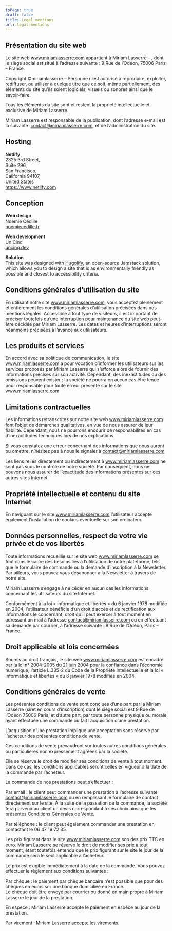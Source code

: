 ```yaml
---
isPage: true
draft: false
title: Legal mentions
url: legal-mentions
---
```

## Présentation du site web

Le site web www.miriamlasserre.com appartient à Miriam Lasserre – , dont le siège social est situé à l’adresse suivante : 9 Rue de l’Odéon, 75006 Paris – France.

Copyright ©miriamlasserre – Personne n’est autorisé à reproduire, exploiter, rediffuser, ou utiliser à quelque titre que ce soit, même partiellement, des éléments du site qu’ils soient logiciels, visuels ou sonores ainsi que le savoir-faire.

Tous les éléments du site sont et restent la propriété intellectuelle et exclusive de Miriam Lasserre. 

Miriam Lasserre est responsable de la publication, dont l’adresse e-mail est la suivante  contact@miriamlasserre.com, et de l’administration du site.

## Hosting

**Netlify**\
2325 3rd Street, \
Suite 296, \
San Francisco, \
California 94107, \
United States \
https://www.netlify.com

## Conception

**Web design**\
Noémie Cédille\
[noemiecedille.fr](https://www.noemiecedille.fr)

**Web development**\
Un Cinq\
[uncinq.dev](https://uncinq.dev)

**Solution**\
This site was designed with [Hugolify](https://www.hugolify.io), an open-source Jamstack solution, which allows you to design a site that is as environmentally friendly as possible and closest to accessibility criteria.


## Conditions générales d’utilisation du site

En utilisant notre site www.miriamlasserre.com, vous acceptez pleinement et entièrement les conditions générales d’utilisation précisées dans nos mentions légales. Accessible à tout type de visiteurs, il est important de préciser toutefois qu’une interruption pour maintenance du site web peut-être décidée par Miriam Lasserre. Les dates et heures d’interruptions seront néanmoins précisées à l’avance aux utilisateurs.

## Les produits et services 

En accord avec sa politique de communication, le site www.miriamlasserre.com a pour vocation d’informer les utilisateurs sur les services proposés par Miriam Lasserre qui s’efforce alors de fournir des informations précises sur son activité. Cependant, des inexactitudes ou des omissions peuvent exister : la société ne pourra en aucun cas être tenue pour responsable pour toute erreur présente sur le site www.miriamlasserre.com

## Limitations contractuelles 

Les informations retranscrites sur notre site web www.miriamlasserre.com font l’objet de démarches qualitatives, en vue de nous assurer de leur fiabilité. Cependant, nous ne pourrons encourir de responsabilités en cas d’inexactitudes techniques lors de nos explications.

Si vous constatez une erreur concernant des informations que nous auront pu omettre, n’hésitez pas à nous le signaler à contact@miriamlasserre.com

Les liens reliés directement ou indirectement à www.miriamlasserre.com ne sont pas sous le contrôle de notre société. Par conséquent, nous ne pouvons nous assurer de l’exactitude des informations présentes sur ces autres sites Internet.

## Propriété intellectuelle et contenu du site Internet

En naviguant sur le site www.miriamlasserre.com l’utilisateur accepte également l’installation de cookies éventuelle sur son ordinateur. 

## Données personnelles, respect de votre vie privée et de vos libertés

Toute informations recueillie sur le site web www.miriamlasserre.com se font dans le cadre des besoins liés à l’utilisation de notre plateforme, tels que le formulaire de commande ou la demande d’inscription à la Newsletter. Par ailleurs, vous pouvez vous désabonner a la Newsletter à travers de notre site.

Miriam Lasserre s’engage à ne céder en aucun cas les informations concernant les utilisateurs du site Internet.

Conformément à la loi « informatique et libertés » du 6 janvier 1978 modifiée en 2004, l’utilisateur bénéficie d’un droit d’accès et de rectification aux informations le concernant, droit qu’il peut exercer à tout moment en adressant un mail à l’adresse contact@miriamlasserre.com ou en effectuant sa demande par courrier, à l’adresse suivante : 9 Rue de l’Odéon, Paris – France.

## Droit applicable et lois concernées

Soumis au droit français, le site web www.miriamlasserre.com est encadré par la loi n° 2004-2005 du 21 juin 2004 pour la confiance dans l’économie numérique, l’article L.335-2 du Code de la Propriété Intellectuelle et la loi « informatique et libertés » du 6 janvier 1978 modifiée en 2004. 

## Conditions générales de vente 

Les présentes conditions de vente sont conclues d’une part par la Miriam Lasserre (siret en cours d’inscription) dont le siège social est 9 Rue de l’Odéon 75006 Paris, et d’autre part, par toute personne physique ou morale ayant effectuée une commande ou fait l’acquisition d’une prestation.

L’acquisition d’une prestation implique une acceptation sans réserve par l’acheteur des présentes conditions de vente. 

Ces conditions de vente prévaudront sur toutes autres conditions générales ou particulières non expressément agréées par la société. 

Elle se réserve le droit de modifier ses conditions de vente à tout moment. Dans ce cas, les conditions applicables seront celles en vigueur à la date de la commande par l’acheteur.

La commande de nos prestations peut s’effectuer :

Par email : le client peut commander une prestation à l’adresse suivante contact@miriamlasserre.com ou en remplissant le formulaire de contact directement sur le site. À la suite de la passation de la commande, la société fera parvenir au client un devis correspondant à ses choix ainsi que les présentes Conditions Générales de Vente.

Par téléphone : le client peut également commander une prestation en contactant le 06 47 19 72 35.

Les prix figurant dans le site www.miriamlasserre.com son des prix TTC en euro. Miriam Lasserre se réserve le droit de modifier ses prix à tout moment, étant toutefois entendu que le prix figurant sur le site le jour de la commande sera le seul applicable à l’acheteur.

Le prix est exigible immédiatement à la date de la commande. Vous pouvez effectuer le règlement aux conditions suivantes :

Par chèque : le paiement par chèque bancaire n’est possible que pour des chèques en euros sur une banque domiciliée en France.\
Le chèque doit être envoyé par courrier ou donné en main propre à Miriam Lasserre le jour de la prestation. 

En espèce : Miriam Lasserre accepte le paiement en espèce au jour de la prestation.

Par virement : Miriam Lasserre accepte les virements.
